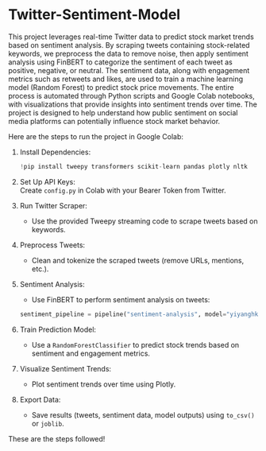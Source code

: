 # Twitter-Sentiment-Model

This project leverages real-time Twitter data to predict stock market trends based on sentiment analysis. By scraping tweets containing stock-related keywords, we preprocess the data to remove noise, then apply sentiment analysis using FinBERT to categorize the sentiment of each tweet as positive, negative, or neutral. The sentiment data, along with engagement metrics such as retweets and likes, are used to train a machine learning model (Random Forest) to predict stock price movements. The entire process is automated through Python scripts and Google Colab notebooks, with visualizations that provide insights into sentiment trends over time. The project is designed to help understand how public sentiment on social media platforms can potentially influence stock market behavior.

Here are the steps to run the project in Google Colab:
1. Install Dependencies:
   ```python
   !pip install tweepy transformers scikit-learn pandas plotly nltk
   ```

2. Set Up API Keys:  
   Create `config.py` in Colab with your Bearer Token from Twitter.

3. Run Twitter Scraper:
   - Use the provided Tweepy streaming code to scrape tweets based on keywords.

4. Preprocess Tweets:
   - Clean and tokenize the scraped tweets (remove URLs, mentions, etc.).

5. Sentiment Analysis:
   - Use FinBERT to perform sentiment analysis on tweets:
   ```python
   sentiment_pipeline = pipeline("sentiment-analysis", model="yiyanghkust/finbert-tone")
   ```

6. Train Prediction Model:
   - Use a `RandomForestClassifier` to predict stock trends based on sentiment and engagement metrics.

7. Visualize Sentiment Trends:
   - Plot sentiment trends over time using Plotly.

8. Export Data:  
   - Save results (tweets, sentiment data, model outputs) using `to_csv()` or `joblib`.

These are the steps followed!
